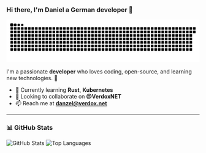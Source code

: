 ### Hi there, I'm Daniel a German developer 👋

<picture>
  <source media="(prefers-color-scheme: dark)" srcset="https://raw.githubusercontent.com/danzelgeb/danzelgeb/refs/heads/output/github-snake-dark.svg" />
  <source media="(prefers-color-scheme: light)" srcset="https://raw.githubusercontent.com/danzelgeb/danzelgeb/refs/heads/output/github-snake-dark.svg" />
  <img alt="github-snake" src="https://raw.githubusercontent.com/danzelgeb/danzelgeb/refs/heads/output/github-snake-dark.svg" />
</picture>

I'm a passionate **developer** who loves coding, open-source, and learning new technologies. 🚀

- 🌱 Currently learning **Rust**, **Kubernetes**
- 👯 Looking to collaborate on **@VerdoxNET**
- 📫 Reach me at **[danzel@verdox.net](mailto:danzel@verdox.net)**

---

### 📊 GitHub Stats

![GitHub Stats](https://github-readme-stats.vercel.app/api?username=danzelgeb&show_icons=true&theme=radical)
![Top Languages](https://github-readme-stats.vercel.app/api/top-langs/?username=danzelgeb&layout=compact&theme=radical)
